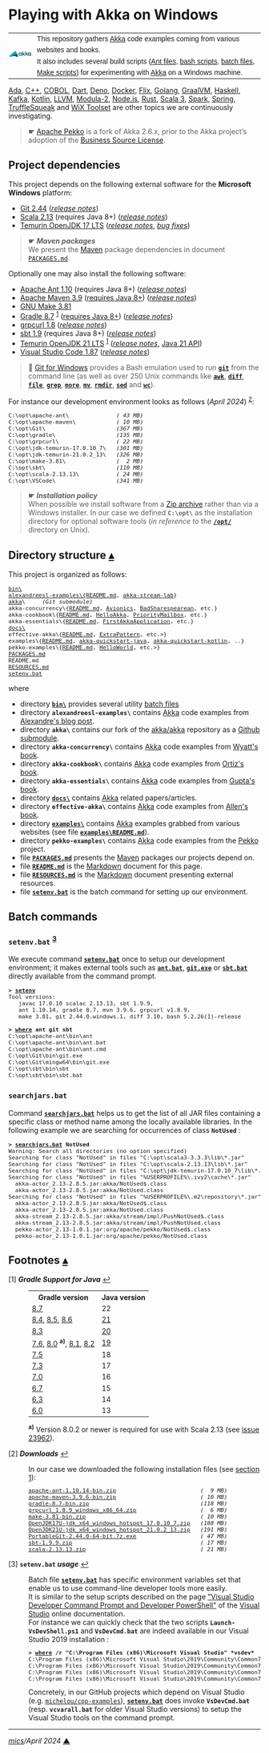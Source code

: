 # <span id="top">Playing with Akka on Windows</span>

<table style="font-family:Helvetica,Arial;line-height:1.6;">
  <tr>
  <td style="border:0;padding:0 10px 0 0;min-width:25%;"><a href="https://akka.io/" rel="external"><img src="docs/images/akka.svg" width="100" alt="Akka project"/></a></td>
  <td style="border:0;padding:0;vertical-align:text-top;">This repository gathers <a href="https://akka.io/" rel="external" title="Akka">Akka</a> code examples coming from various websites and books.<br/>
  It also includes several build scripts (<a href="https://ant.apache.org/manual/using.html" rel="external">Ant files</a>, <a href="https://tldp.org/LDP/Bash-Beginners-Guide/html/sect_02_01.html" rel="external">bash scripts</a>, <a href="https://en.wikibooks.org/wiki/Windows_Batch_Scripting" rel="external">batch files</a>, <a href="https://makefiletutorial.com/" rel="external">Make scripts</a>) for experimenting with <a href="https://akka.io/" rel="external">Akka</a> on a Windows machine.
  </td>
  </tr>
</table>

[Ada][ada_examples], [C++][cpp_examples], [COBOL][cobol_examples], [Dart][dart_examples], [Deno][deno_examples], [Docker][docker_examples], [Flix][flix_examples], [Golang][golang_examples], [GraalVM][graalvm_examples], [Haskell][haskell_examples], [Kafka][kafka_examples], [Kotlin][kotlin_examples], [LLVM][llvm_examples], [Modula-2][m2_examples], [Node.js][nodejs_examples], [Rust][rust_examples], [Scala 3][scala3_examples], [Spark][spark_examples], [Spring][spring_examples], [TruffleSqueak][trufflesqueak_examples] and [WiX Toolset][wix_examples] are other topics we are continuously investigating.

> **&#9755;** [Apache Pekko][apache_pekko] is a fork of Akka 2.6.x, prior to the Akka project’s adoption of the [Business Source License][akka_license].

## <span id="proj_deps">Project dependencies</span>

This project depends on the following external software for the **Microsoft Windows** platform:

- [Git 2.44][git_downloads] ([*release notes*][git_relnotes])
- [Scala 2.13][scala_releases] (requires Java 8+) ([*release notes*][scala_relnotes])
- [Temurin OpenJDK 17 LTS][temurin_openjdk17] ([*release notes*][temurin_openjdk17_relnotes], [*bug fixes*][temurin_openjdk17_bugfixes])
<!--
- [Temurin OpenJDK 11 LTS][temurin_openjdk11] ([*release notes*][temurin_openjdk11_relnotes], [*bug fixes*][temurin_openjdk11_bugfixes])
-->

> **&#9755;** ***Maven packages***<br/>
> We present the [Maven][maven_repository] package dependencies in document [`PACKAGES.md`](./PACKAGES.md).

Optionally one may also install the following software:

- [Apache Ant 1.10][apache_ant] (requires Java 8+) ([*release notes*][apache_ant_relnotes])
- [Apache Maven 3.9][apache_maven] ([requires Java 8+][apache_maven_history])  ([*release notes*][apache_maven_relnotes])
- [GNU Make 3.81][gmake_install]
- [Gradle 8.7][gradle_install] <sup id="anchor_01">[1](#footnote_01)</sup> ([requires Java 8+][gradle_compatibility]) ([*release notes*][gradle_relnotes])
- [grpcurl 1.8][grpcurl_downloads]  ([*release notes*][grpcurl_relnotes])
- [sbt 1.9][sbt_downloads] (requires Java 8+) ([*release notes*][sbt_relnotes])
- [Temurin OpenJDK 21 LTS][temurin_openjdk21] <sup id="anchor_01">[1](#footnote_01)</sup> ([*release notes*][temurin_openjdk21_relnotes], [Java 21 API][oracle_openjdk21_api])
- [Visual Studio Code 1.87][vscode_downloads] ([*release notes*][vscode_relnotes])

<!--
1.10.0  -> https://archive.apache.org/dist/ant/RELEASE-NOTES-1.10.0.html
1.10.1  -> https://archive.apache.org/dist/ant/RELEASE-NOTES-1.10.1.html
1.10.2  -> https://archive.apache.org/dist/ant/RELEASE-NOTES-1.10.2.html
1.10.3  -> https://archive.apache.org/dist/ant/RELEASE-NOTES-1.10.3.html
1.10.11 -> https://archive.apache.org/dist/ant/RELEASE-NOTES-1.10.11.html
1.10.14 -> https://www.mail-archive.com/announce@apache.org/msg07860.html
1.10.14 -> https://archive.apache.org/dist/ant/RELEASE-NOTES-1.10.14.html
-->

> **:mag_right:** [Git for Windows][git_downloads] provides a Bash emulation used to run [**`git`**][git_cli] from the command line (as well as over 250 Unix commands like [**`awk`**][man1_awk], [**`diff`**][man1_diff], [**`file`**][man1_file], [**`grep`**][man1_grep], [**`more`**][man1_more], [**`mv`**][man1_mv], [**`rmdir`**][man1_rmdir], [**`sed`**][man1_sed] and [**`wc`**][man1_wc]).

For instance our development environment looks as follows (*April 2024*) <sup id="anchor_02">[2](#footnote_02)</sup>:

<pre style="font-size:80%;">
C:\opt\apache-ant\              <i>( 43 MB)</i>
C:\opt\apache-maven\            <i>( 10 MB)</i>
C:\opt\Git\                     <i>(367 MB)</i>
C:\opt\gradle\                  <i>(135 MB)</i>
C:\opt\grpcurl\                 <i>( 22 MB)</i>
C:\opt\jdk-temurin-17.0.10_7\   <i>(301 MB)</i>
C:\opt\jdk-temurin-21.0.2_13\   <i>(326 MB)</i>
C:\opt\make-3.81\               <i>(  2 MB)</i>
C:\opt\sbt\                     <i>(110 MB)</i>
C:\opt\scala-2.13.13\           <i>( 24 MB)</i>
C:\opt\VSCode\                  <i>(341 MB)</i>
</pre>

> **&#9755;** ***Installation policy***<br/>
> When possible we install software from a [Zip archive][zip_archive] rather than via a Windows installer. In our case we defined **`C:\opt\`** as the installation directory for optional software tools (*in reference to* the [**`/opt/`**][linux_opt] directory on Unix).

## <span id="structure">Directory structure</span> [**&#x25B4;**](#top)

This project is organized as follows:

<pre style="font-size:80%;">
<a href="./bin">bin\
alexandreesl-examples\{<a href="alexandreesl-examples/README.md">README.md</a>, <a href="alexandreesl-examples/akka-stream-lab/">akka-stream-lab</a>}
<a href="https://github.com/michelou/akka">akka</a>\     <i>(Git submodule)</i>
akka-concurrency\{<a href="akka-concurrency/README.md">README.md</a>, <a href="akka-concurrency/Chapter05/Avionics/">Avionics</a>, <a href="akka-concurrency/Chapter05/BadSharespearean/">BadSharespearean</a>, etc.}
akka-cookbook\{<a href="akka-cookbook/README.md">README.md</a>, <a href="akka-cookbook/Chapter01/HelloAkka/">HelloAkka</a>, <a href="akka-cookbook/Chapter01/PriorityMailbox/">PriorityMailbox</a>, etc.}
akka-essentials\{<a href="akka-essentials/README.md">README.md</a>, <a href="akka-essentials/Chapter02/FirstAkkaApplication/">FirstAkkaApplication</a>, etc.}
<a href="./docs">docs\</a>
effective-akka\{<a href="effective-akka/README.md">README.md</a>, <a href="effective-akka/ExtraPattern/">ExtraPattern</a>, etc.>}
examples\{<a href="examples/README.md">README.md</a>, <a href="examples/akka-quickstart-java/">akka-quickstart-java</a>, <a href="examples/akka-quickstart-kotlin/">akka-quickstart-kotlin</a>, ..}
pekko-examples\{<a href="pekko-examples/README.md">README.md</a>, <a href="pekko-examples/HelloWorld/">HelloWorld</a>, etc.>}
<a href="PACKAGES.md">PACKAGES.md</a>
README.md
<a href="RESOURCES.md">RESOURCES.md</a>
<a href="setenv.bat">setenv.bat</a>
</pre>

where

- directory [**`bin\`**](./bin) provides several utility [batch files][windows_batch_file]
- directory **`alexandreesl-examples\`** contains [Akka] code examples from [Alexandre's blog post][blog_alexandreesl].
- directory **`akka\`** contains our fork of the [akka/akka](https://github.com/akka/akka) repository as a [Github submodule](.gitmodules).
- directory **`akka-concurrency\`** contains [Akka] code examples from [Wyatt's book][book_wyatt].
- directory **`akka-cookbook\`** contains [Akka] code examples from [Ortiz's book][book_ortiz].
- directory **`akka-essentials\`** contains [Akka] code examples from [Gupta's book][book_gupta].
- directory [**`docs\`**](docs/) contains [Akka] related papers/articles.
- directory **`effective-akka\`** contains [Akka] code examples from [Allen's book][book_allen].
- directory [**`examples\`**](examples/) contains [Akka] examples grabbed from various websites (see file [**`examples\README.md`**](examples/README.md)).
- directory **`pekko-examples\`** contains [Akka] code examples from the [Pekko][apache_pekko] project.
- file [**`PACKAGES.md`**](PACKAGES.md) presents the [Maven][maven_repository] packages our projects depend on.
- file [**`README.md`**](README.md) is the [Markdown][github_markdown] document for this page.
- file [**`RESOURCES.md`**](RESOURCES.md) is the [Markdown][github_markdown] document presenting external resources.
- file [**`setenv.bat`**](setenv.bat) is the batch command for setting up our environment.

<!--=======================================================================-->

## <span id="commands">Batch commands</span>

### **`setenv.bat`** <sup id="anchor_03">[3](#footnote_03)</sup>

We execute command [**`setenv.bat`**](setenv.bat) once to setup our development environment; it makes external tools such as [**`ant.bat`**][apache_ant_cli], [**`git.exe`**][git_cli] or [**`sbt.bat`**][sbt_cli] directly available from the command prompt.

<pre style="font-size:80%;">
<b>&gt; <a href="setenv.bat">setenv</a></b>
Tool versions:
   javac 17.0.10 scalac 2.13.13, sbt 1.9.9,
   ant 1.10.14, gradle 8.7, mvn 3.9.6, grpcurl v1.8.9,
   make 3.81, git 2.44.0.windows.1, diff 3.10, bash 5.2.26(1)-release

<b>&gt; <a href="https://docs.microsoft.com/en-us/windows-server/administration/windows-commands/where_1" rel="external">where</a> ant git sbt</b>
C:\opt\apache-ant\bin\ant
C:\opt\apache-ant\bin\ant.bat
C:\opt\apache-ant\bin\ant.cmd
C:\opt\Git\bin\git.exe
C:\opt\Git\mingw64\bin\git.exe
C:\opt\sbt\bin\sbt
C:\opt\sbt\bin\sbt.bat
</pre>

### **`searchjars.bat`** 

Command [**`searchjars.bat`**](./bin/searchjars.bat) helps us to get the list of all JAR files containing a specific class or method name among the locally available libraries. In the following example we are searching for occurrences of class **`NotUsed`** :

<pre style="font-size:80%;">
<b>&gt; <a href="./bin/searchjars.bat">searchjars.bat</a> NotUsed</b>
Warning: Search all directories (no option specified)
Searching for class "NotUsed" in files "C:\opt\scala3-3.3.3\lib\*.jar"
Searching for class "NotUsed" in files "C:\opt\scala-2.13.13\lib\*.jar"
Searching for class "NotUsed" in files "C:\opt\jdk-temurin-17.0.10_7\lib\*.jar"
Searching for class "NotUsed" in files "%USERPROFILE%\.ivy2\cache\*.jar"
  akka-actor_2.13-2.8.5.jar:akka/NotUsed$.class
  akka-actor_2.13-2.8.5.jar:akka/NotUsed.class
Searching for class "NotUsed" in files "%USERPROFILE%\.m2\repository\*.jar"
  akka-actor_2.13-2.8.5.jar:akka/NotUsed$.class
  akka-actor_2.13-2.8.5.jar:akka/NotUsed.class
  akka-stream_2.13-2.8.5.jar:akka/stream/impl/PushNotUsed$.class
  akka-stream_2.13-2.8.5.jar:akka/stream/impl/PushNotUsed.class
  pekko-actor_2.13-1.0.1.jar:org/apache/pekko/NotUsed$.class
  pekko-actor_2.13-1.0.1.jar:org/apache/pekko/NotUsed.class
</pre>

<!--=================================================================================-->

## <span id="footnotes">Footnotes</span> [**&#x25B4;**](#top)

<span id="footnote_01">[1]</span> ***Gradle Support for Java*** [↩](#anchor_01)

<dl><dd>
<table>
<tr><th>Gradle version</th><th>Java version</th></tr>
<tr><td><a href="https://docs.gradle.org/8.7/release-notes.html" rel="external">8.7</a></td><td>22</td></tr>
<tr><td><a href="https://docs.gradle.org/8.4/release-notes.html" rel="external">8.4</a>, <a href="https://docs.gradle.org/8.5/release-notes.html" rel="external">8.5</a>, <a href="https://docs.gradle.org/8.6/release-notes.html" rel="external">8.6</a></td><td><a href="https://docs.gradle.org/current/javadoc/org/gradle/api/JavaVersion.html">21</a></td></tr>
<tr><td><a href="https://docs.gradle.org/8.3/release-notes.html" rel="external">8.3</a></td><td><a href="https://docs.gradle.org/current/javadoc/org/gradle/api/JavaVersion.html">20</a></td></tr>
<tr><td><a href="https://docs.gradle.org/7.6/release-notes.html" rel="external">7.6</a>, <a href="https://docs.gradle.org/8.0/release-notes.html" rel="external">8.0</a> <sup><b>a)</b></sup>, <a href="https://docs.gradle.org/8.1/release-notes.html" rel="external">8.1</a>, <a href="https://docs.gradle.org/8.2/release-notes.html" rel="external">8.2</a></td><td><a href="https://docs.gradle.org/current/javadoc/org/gradle/api/JavaVersion.html">19</a></td></tr>
<tr><td><a href="https://docs.gradle.org/7.5/release-notes.html" rel="external">7.5</a></td><td>18</td></tr>
<tr><td><a href="https://docs.gradle.org/7.3/release-notes.html" rel="external">7.3</a></td><td>17</td></tr>
<tr><td><a href="https://docs.gradle.org/7.0/release-notes.html" rel="external">7.0</a></td><td>16</td></tr>
<tr><td><a href="https://docs.gradle.org/6.7/release-notes.html" rel="external">6.7</a></td><td>15</td></tr>
<tr><td><a href="https://docs.gradle.org/6.3/release-notes.html" rel="external">6.3</a></td><td>14</td></tr>
<tr><td><a href="https://docs.gradle.org/6.0/release-notes.html" rel="external">6.0</a></td><td>13</td></tr>
</table>
<span><sup><b>a)</b></sup> Version 8.0.2 or newer is required for use with Scala 2.13 (see <a href="https://github.com/gradle/gradle/issues/23962">issue 23962</a>).
</dd></dl>

<span id="footnote_02">[2]</span> ***Downloads*** [↩](#anchor_02)

<dl><dd>
In our case we downloaded the following installation files (see <a href="#proj_deps">section 1</a>):
</dd>
<dd>
<pre style="font-size:80%;">
<a href="https://ant.apache.org/bindownload.cgi" rel="external">apache-ant-1.10.14-bin.zip</a>                         <i>(  9 MB)</i>
<a href="https://maven.apache.org/download.cgi">apache-maven-3.9.6-bin.zip</a>                         <i>( 10 MB)</i>
<a href="https://gradle.org/install/">gradle-8.7-bin.zip</a>                                 <i>(118 MB)</i>
<a href="https://github.com/fullstorydev/grpcurl/releases">grpcurl_1.8.9_windows_x86_64.zip</a>                   <i>(  6 MB)</i>
<a href="https://sourceforge.net/projects/gnuwin32/files/make/3.81/">make-3.81-bin.zip</a>                                  <i>( 10 MB)</i>
<a href="https://adoptium.net/releases.html?variant=openjdk17&jvmVariant=hotspot">OpenJDK17U-jdk_x64_windows_hotspot_17.0.10_7.zip</a>   <i>(188 MB)</i>
<a href="https://adoptium.net/releases.html?variant=openjdk21&jvmVariant=hotspot">OpenJDK21U-jdk_x64_windows_hotspot_21.0.2_13.zip</a>   <i>(191 MB)</i>
<a href="https://git-scm.com/download/win" rel="external">PortableGit-2.44.0-64-bit.7z.exe</a>                   <i>( 47 MB)</i>
<a href="https://github.com/sbt/sbt/releases" rel="external">sbt-1.9.9.zip</a>                                      <i>( 17 MB)</i>
<a href="https://www.scala-lang.org/files/archive/">scala-2.13.13.zip</a>                                  <i>( 21 MB)</i>
</pre>
</dd></dl>

<span id="footnote_03">[3]</span> **`setenv.bat` *usage*** [↩](#anchor_03)

<dl><dd>
Batch file <a href=./setenv.bat><code><b>setenv.bat</b></code></a> has specific environment variables set that enable us to use command-line developer tools more easily.
</dd>
<dd>It is similar to the setup scripts described on the page <a href="https://learn.microsoft.com/en-us/visualstudio/ide/reference/command-prompt-powershell" rel="external">"Visual Studio Developer Command Prompt and Developer PowerShell"</a> of the <a href="https://learn.microsoft.com/en-us/visualstudio/windows" rel="external">Visual Studio</a> online documentation.
</dd>
<dd>
For instance we can quickly check that the two scripts <code><b>Launch-VsDevShell.ps1</b></code> and <code><b>VsDevCmd.bat</b></code> are indeed available in our Visual Studio 2019 installation :
<pre style="font-size:80%;">
<b>&gt; <a href="https://learn.microsoft.com/en-us/windows-server/administration/windows-commands/where" rel="external">where</a> /r "C:\Program Files (x86)\Microsoft Visual Studio" *vsdev*</b>
C:\Program Files (x86)\Microsoft Visual Studio\2019\Community\Common7\Tools\Launch-VsDevShell.ps1
C:\Program Files (x86)\Microsoft Visual Studio\2019\Community\Common7\Tools\VsDevCmd.bat
C:\Program Files (x86)\Microsoft Visual Studio\2019\Community\Common7\Tools\vsdevcmd\core\vsdevcmd_end.bat
C:\Program Files (x86)\Microsoft Visual Studio\2019\Community\Common7\Tools\vsdevcmd\core\vsdevcmd_start.bat
</pre>
</dd>
<dd>
Concretely, in our GitHub projects which depend on Visual Studio (e.g. <a href="https://github.com/michelou/cpp-examples"><code>michelou/cpp-examples</code></a>), <a href="./setenv.bat"><code><b>setenv.bat</b></code></a> does invoke <code><b>VsDevCmd.bat</b></code> (resp. <code><b>vcvarall.bat</b></code> for older Visual Studio versions) to setup the Visual Studio tools on the command prompt. 
</dd></dl>

***

*[mics](https://lampwww.epfl.ch/~michelou/)/April 2024* [**&#9650;**](#top)
<span id="bottom">&nbsp;</span>

<!-- link refs -->

[ada_examples]: https://github.com/michelou/ada-examples
[akka]: https://akka.io/
[akka_license]: https://www.lightbend.com/akka/license-faq
[apache_ant]: https://ant.apache.org/
[apache_ant_cli]: https://ant.apache.org/manual/running.html
[apache_ant_relnotes]: https://github.com/apache/ant/blob/master/WHATSNEW
[apache_maven]: https://maven.apache.org/download.cgi
[apache_maven_cli]: https://maven.apache.org/ref/current/maven-embedder/cli.html
[apache_maven_history]: https://maven.apache.org/docs/history.html
[apache_maven_relnotes]: https://maven.apache.org/docs/3.9.6/release-notes.html
[apache_pekko]: https://pekko.apache.org/
[blog_alexandreesl]: https://alexandreesl.com/2019/01/02/akka-streams-developing-robust-applications-using-scala/
[book_allen]: https://www.oreilly.com/library/view/effective-akka/9781449360061/
[book_gupta]: https://www.packtpub.com/product/akka-essentials/9781849518284
[book_ortiz]: https://www.packtpub.com/product/akka-cookbook/9781785288180
[book_wyatt]: https://www.artima.com/shop/akka_concurrency
[cobol_examples]: https://github.com/michelou/cobol-examples
[cpp_examples]: https://github.com/michelou/cpp-examples
[dart_examples]: https://github.com/michelou/dart-examples
[deno_examples]: https://github.com/michelou/deno-examples
[docker_examples]: https://github.com/michelou/docker-examples
[flix_examples]: https://github.com/michelou/flix-examples
[git_bash]: https://www.atlassian.com/git/tutorials/git-bash
[git_cli]: https://git-scm.com/docs/git
[git_downloads]: https://git-scm.com/download/win
[git_relnotes]: https://raw.githubusercontent.com/git/git/master/Documentation/RelNotes/2.44.0.txt
[github_markdown]: https://github.github.com/gfm/
[gmake_install]: https://sourceforge.net/projects/gnuwin32/files/make/3.81/
[gradle_cli]: https://docs.gradle.org/current/userguide/command_line_interface.html
[gradle_compatibility]: https://docs.gradle.org/current/release-notes.html#upgrade-instructions
[gradle_install]: https://gradle.org/install/
[gradle_relnotes]: https://docs.gradle.org/8.7/release-notes.html
[golang_examples]: https://github.com/michelou/golang-examples
[graalvm_examples]: https://github.com/michelou/graalvm-examples
[grpcurl_downloads]: https://github.com/fullstorydev/grpcurl/releases
[grpcurl_relnotes]: https://github.com/fullstorydev/grpcurl/releases/tag/v1.8.9
[haskell_examples]: https://github.com/michelou/haskell-examples
[kafka_examples]: https://github.com/michelou/kafka-examples
[kotlin_examples]: https://github.com/michelou/kotlin-examples
[linux_opt]: https://tldp.org/LDP/Linux-Filesystem-Hierarchy/html/opt.html
[llvm_examples]: https://github.com/michelou/llvm-examples
[m2_examples]: https://github.com/michelou/m2-examples
[man1_awk]: https://www.linux.org/docs/man1/awk.html
[man1_diff]: https://www.linux.org/docs/man1/diff.html
[man1_file]: https://www.linux.org/docs/man1/file.html
[man1_grep]: https://www.linux.org/docs/man1/grep.html
[man1_more]: https://www.linux.org/docs/man1/more.html
[man1_mv]: https://www.linux.org/docs/man1/mv.html
[man1_rmdir]: https://www.linux.org/docs/man1/rmdir.html
[man1_sed]: https://www.linux.org/docs/man1/sed.html
[man1_wc]: https://www.linux.org/docs/man1/wc.html
[maven_repository]: https://mvnrepository.com/
[nodejs_examples]: https://github.com/michelou/nodejs-examples
[oracle_openjdk21]: https://jdk.java.net/21/
[oracle_openjdk21_api]: https://download.java.net/java/early_access/jdk21/docs/api/
[oracle_openjdk21_relnotes]: https://jdk.java.net/21/release-notes
[rust_examples]: https://github.com/michelou/rust-examples
[sbt_cli]: https://www.scala-sbt.org/1.x/docs/Command-Line-Reference.html
[sbt_downloads]: https://github.com/sbt/sbt/releases
[sbt_libs]: https://www.scala-sbt.org/1.x/docs/Library-Dependencies.html
[sbt_relnotes]: https://github.com/sbt/sbt/releases/tag/v1.9.9
[scala_releases]: https://www.scala-lang.org/files/archive/
[scala_relnotes]: https://github.com/scala/scala/releases/tag/v2.13.13
[scala3_examples]: https://github.com/michelou/dotty-examples
[scala3_home]: https://dotty.epfl.ch
[sh_cli]: https://man7.org/linux/man-pages/man1/sh.1p.html
[spark_examples]: https://github.com/michelou/spark-examples
[spring_examples]: https://github.com/michelou/spring-examples
<!--
### https://mail.openjdk.org/pipermail/jdk-updates-dev/
11.0.3  -> https://mail.openjdk.java.net/pipermail/jdk-updates-dev/2019-April/000951.html
11.0.4  -> https://mail.openjdk.java.net/pipermail/jdk-updates-dev/2019-July/001423.html
11.0.5  -> https://mail.openjdk.java.net/pipermail/jdk-updates-dev/2019-October/002025.html
11.0.6  -> https://mail.openjdk.java.net/pipermail/jdk-updates-dev/2020-January/002374.html
11.0.7  -> https://mail.openjdk.java.net/pipermail/jdk-updates-dev/2020-April/003019.html
11.0.8  -> https://mail.openjdk.java.net/pipermail/jdk-updates-dev/2020-July/003498.html
11.0.9  -> https://mail.openjdk.java.net/pipermail/jdk-updates-dev/2020-October/004007.html
11.0.10 -> https://mail.openjdk.java.net/pipermail/jdk-updates-dev/2021-January/004689.html
11.0.11 -> https://mail.openjdk.java.net/pipermail/jdk-updates-dev/2021-April/005860.html
11.0.12 -> https://mail.openjdk.org/pipermail/jdk-updates-dev/2021-July/006954.html
11.0.13 -> https://mail.openjdk.org/pipermail/jdk-updates-dev/2021-October/009368.html
11.0.14 -> https://mail.openjdk.org/pipermail/jdk-updates-dev/2022-January/011643.html
11.0.15 -> https://mail.openjdk.org/pipermail/jdk-updates-dev/2022-April/014104.html
11.0.16 -> https://mail.openjdk.org/pipermail/jdk-updates-dev/2022-July/016017.html
11.0.17 -> https://mail.openjdk.org/pipermail/jdk-updates-dev/2022-October/018119.html
11.0.18 -> https://mail.openjdk.org/pipermail/jdk-updates-dev/2023-January/020111.html
11.0.19 -> https://mail.openjdk.org/pipermail/jdk-updates-dev/2023-April/021900.html
11.0.20 -> https://mail.openjdk.org/pipermail/jdk-updates-dev/2023-July/024064.html
11.0.21 -> https://mail.openjdk.org/pipermail/jdk-updates-dev/2023-October/026351.html
11.0.22 -> https://mail.openjdk.org/pipermail/jdk-updates-dev/2024-January/029215.html
-->
[temurin_openjdk11]: https://adoptium.net/releases.html?variant=openjdk11&jvmVariant=hotspot
[temurin_openjdk11_bugfixes]: https://www.oracle.com/java/technologies/javase/11-0-19-relnotes.html
[temurin_openjdk11_relnotes]: https://mail.openjdk.org/pipermail/jdk-updates-dev/2023-October/026351.html
<!--
17.0.7  -> https://mail.openjdk.org/pipermail/jdk-updates-dev/2023-April/021899.html
17.0.8  -> https://mail.openjdk.org/pipermail/jdk-updates-dev/2023-July/024063.html
17.0.9  -> https://mail.openjdk.org/pipermail/jdk-updates-dev/2023-October/026352.html
17.0.10 -> https://mail.openjdk.org/pipermail/jdk-updates-dev/2024-January/029089.html
-->
[temurin_openjdk17]: https://adoptium.net/releases.html?variant=openjdk17&jvmVariant=hotspot
[temurin_openjdk17_bugfixes]: https://www.oracle.com/java/technologies/javase/17-0-2-bugfixes.html
[temurin_openjdk17_relnotes]: https://mail.openjdk.org/pipermail/jdk-updates-dev/2023-October/026352.html
<!--
21_35   -> https://adoptium.net/fr/temurin/release-notes/?version=jdk-21+35
21.0.1  -> https://mail.openjdk.org/pipermail/jdk-updates-dev/2023-October/026351.html
-->
[temurin_openjdk21]: https://adoptium.net/releases.html?variant=openjdk21&jvmVariant=hotspot
[temurin_openjdk21_relnotes]: https://mail.openjdk.org/pipermail/jdk-updates-dev/2023-October/026351.html
[trufflesqueak_examples]: https://github.com/michelou/trufflesqueak-examples
[vs2019_downloads]: https://visualstudio.microsoft.com/en/downloads/
[vs2019_relnotes]: https://docs.microsoft.com/en-us/visualstudio/releases/2019/release-notes
[vscode_downloads]: https://code.visualstudio.com/#alt-downloads
[vscode_relnotes]: https://code.visualstudio.com/updates
[windows_batch_file]: https://en.wikibooks.org/wiki/Windows_Batch_Scripting
[wix_examples]: https://github.com/michelou/wix-examples
[zip_archive]: https://www.howtogeek.com/178146/htg-explains-everything-you-need-to-know-about-zipped-files/
